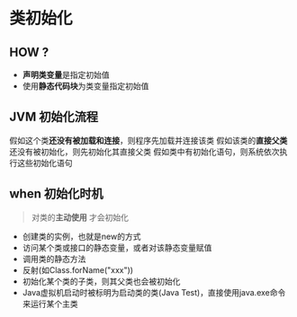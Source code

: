 # 类初始化
## HOW ?
 - **声明类变量**是指定初始值
 - 使用**静态代码块**为类变量指定初始值

## JVM 初始化流程
假如这个类**还没有被加载和连接**，则程序先加载并连接该类
假如该类的**直接父类**还没有被初始化，则先初始化其直接父类
假如类中有初始化语句，则系统依次执行这些初始化语句

## when 初始化时机

> 对类的**主动使用** 才会初始化

 - 创建类的实例，也就是new的方式 
 - 访问某个类或接口的静态变量，或者对该静态变量赋值
 - 调用类的静态方法 
 - 反射(如Class.forName("xxx")) 
 - 初始化某个类的子类，则其父类也会被初始化 
 - Java虚拟机启动时被标明为启动类的类(Java Test)，直接使用java.exe命令来运行某个主类